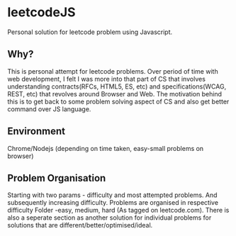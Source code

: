 # leetcodeJS

Personal solution for leetcode problem using Javascript.

## Why?

This is personal attempt for leetcode problems. Over period of time with web development, I felt I was more into that part of CS that involves understanding contracts(RFCs, HTML5, ES, etc) and specifications(WCAG, REST, etc) that revolves around Browser and Web.
The motivation behind this is to get back to some problem solving aspect of CS and also get better command over JS language.

## Environment

Chrome/Nodejs (depending on time taken, easy-small problems on browser)

## Problem Organisation

Starting with two params - difficulty and most attempted problems. And subsequently increasing difficulty.
Problems are organised in respective difficulty Folder -easy, medium, hard (As tagged on leetcode.com).
There is also a seperate section as another solution for individual problems for solutions that are different/better/optimised/ideal.
